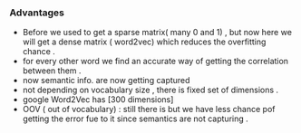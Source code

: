 ### Advantages 
- Before we used to get a sparse matrix( many 0 and 1) , but now here we will get a dense matrix ( word2vec) which reduces the overfitting chance .
- for every other word we find an accurate way of getting the correlation between them .
- now semantic info. are now getting captured 
- not depending on vocabulary size , there is fixed set of dimensions .
- google Word2Vec has [300 dimensions]
- OOV ( out of vocabulary)  : still there is but we have less chance pof getting the error fue to it since semantics are not capturing .
